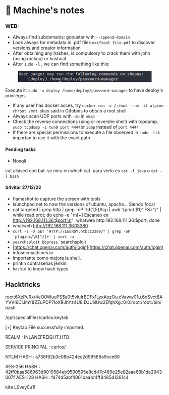 # 🌴 Machine's notes

### WEB:

* Always find subdomains: gobuster with `--append-domain`
* Look always for metadata in .pdf files `exiftool file.pdf` to discover versions and creator information
* After obtaining any hashes, is compulsory to crack them with john (using rockou) or hashcat
* After `sudo -l` , we can find something  like this:&#x20;

<figure><img src="../.gitbook/assets/imagen (11).png" alt=""><figcaption></figcaption></figure>

Execute it: `sudo -u deploy /home/deploy/password-manager` to have deploy's privileges

* If any user has docker acces, try `docker run -v /:/mnt --rm -it alpine chroot /mnt sh`as said in Gtfobins to obtain a root shell
* Always scan UDP ports with `-sU` in `nmap`
* Check the reverse connections (ping or revershe shell) with tcpdump. `sudo tcpdump -i tun0 port 4444`or `icmp` instead of `port 4444` &#x20;
* If there are special permissions to execute a file observed in `sudo -l` is importan to use it with the exact path



#### Pending tasks

* Nosqli

cat aliased con bat. se mira en which cat. para verlo es `cat -l java` o `cat -l bash`

#### S4vitar 27/12/22

* flameshot to capture the screen with tools
* launchpad.net to now the versions of ubuntu, apache... Siendo focal&#x20;
* cat targeted | grep http | grep -oP '\d{1,5}/tcp | awk '{print $1}' FS="/" | while read prot; do echo -e "\n\[+] Escaneo en http://192.168.111.36:$port:\n"; whatweb http:192.168.111.36:$port; done
* whatweb http://192.168.111.36:13380
* `curl -s -X GET "HTTP://LEEROY.htb:13389/" | grep -oP 'plugins/\K[^/]+' | sort -u`
* `searchsploit bbpress` \`searchsploit&#x20;
* [https://chat.openai.com/auth/login](https://chat.openai.com/auth/login)
* infosecmachines.io
* Importante como mejora la shell.
* println contraseñas jenkin
* `hashid` to know hash types

## Hacktricks&#x20;

root:$6$XePuRx/4eO0WuuPS$a0t5vIuIrBDFx1LyxAozOu.cVaww01u.6dSvct8AYVVI6ClJmY8ZZuPDP7IoXRJhYz4U8.DJUlilUw2EfqhXg.:0:0:root:/root:/bin/bash

/opt/specialfiles/carlos.keytab



\[+] Keytab File successfully imported.&#x20;

REALM : INLANEFREIGHT.HTB&#x20;

SERVICE PRINCIPAL : carlos/&#x20;

NTLM HASH : a738f92b3c08b424ec2d99589a9cce60&#x20;

AES-256 HASH : 42ff0baa586963d9010584eb9590595e8cd47c489e25e82aae69b1de2943007f AES-128 HASH : fa74d5abf4061baa1d4ff8485d1261c4

kira L0vey0u1!

